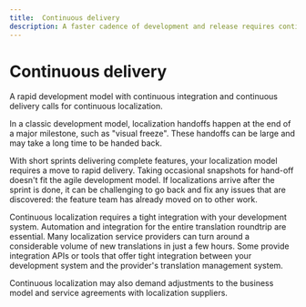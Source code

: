 ```yaml
---
title:  Continuous delivery
description: A faster cadence of development and release requires continuous delivery of localized content.
--- 
```


# Continuous delivery

A rapid development model with continuous integration and continuous delivery calls for continuous localization.

In a classic development model, localization handoffs happen at the end of a major milestone, such as "visual freeze".
These handoffs can be large and may take a long time to be handed back.

With short sprints delivering complete features, your localization model requires a move to rapid delivery.
Taking occasional snapshots for hand-off doesn't fit the agile development model.
If localizations arrive after the sprint is done, it can be challenging to go back and fix any issues that are discovered:
the feature team has already moved on to other work.

Continuous localization requires a tight integration with your development system.
Automation and integration for the entire translation roundtrip are essential.
Many localization service providers can turn around a considerable volume of new translations in just a few hours.
Some provide integration APIs or tools that offer tight integration between your development system and the provider's translation management system.

Continuous localization may also demand adjustments to the business model and service agreements with localization suppliers.
